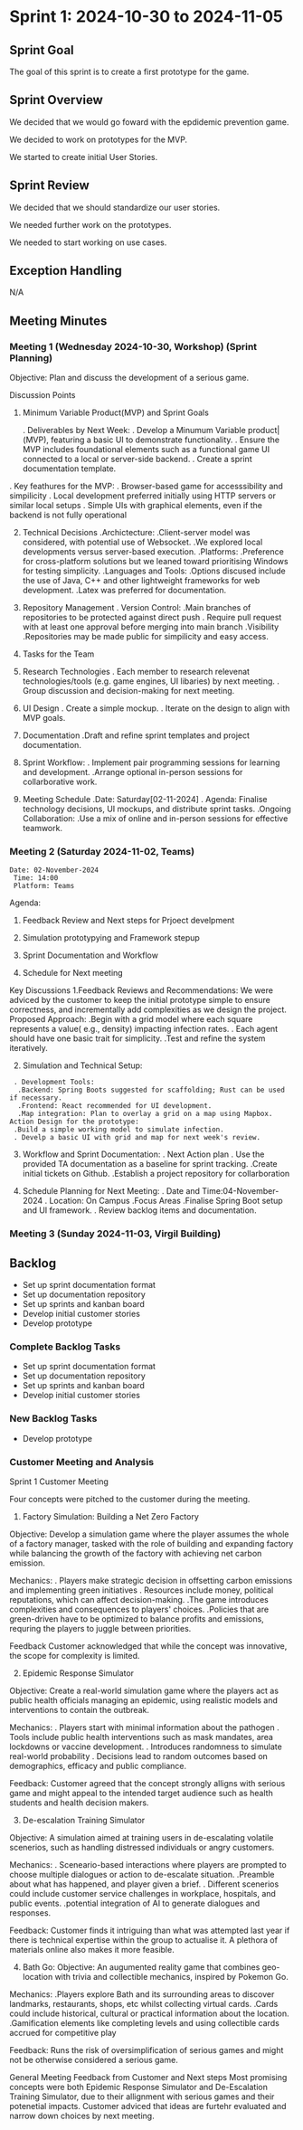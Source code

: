# Sprint 1: 2024-10-30 to 2024-11-05

## Sprint Goal
The goal of this sprint is to create a first prototype for the game.

## Sprint Overview
We decided that we would go foward with the epdidemic prevention game.

We decided to work on prototypes for the MVP.

We started to create initial User Stories.

## Sprint Review
We decided that we should standardize our user stories.

We needed further work on the prototypes.

We needed to start working on use cases.

## Exception Handling
N/A

## Meeting Minutes

### Meeting 1 (Wednesday 2024-10-30, Workshop) (Sprint Planning)

Objective: Plan and discuss the development of a serious game.

Discussion Points

1. Minimum Variable Product(MVP) and Sprint Goals
  
   . Deliverables by Next Week:
   . Develop a Minumum Variable product|(MVP), featuring a basic UI to demonstrate functionality.
   . Ensure the MVP includes foundational elements such as a functional game UI connected to a local or server-side backend.
   . Create a sprint documentation template.

. Key feathures for the MVP:
 . Browser-based game for accesssibility and simpilicity
 . Local development preferred initially using HTTP servers or similar local setups
 . Simple UIs with graphical elements, even if the backend is not fully operational

2. Technical Decisions
 .Archictecture:
  .Client-server model was considered, with potential use of Websocket.
  .We explored local developments versus server-based execution.
 .Platforms:
  .Preference for cross-platform solutions but we leaned toward prioritising Windows for testing simplicity.
 .Languages and Tools:
  .Options discused include the use of Java, C++ and other lightweight frameworks for web development.
  .Latex was preferred for documentation. 

3. Repository Management
 . Version Control:
  .Main branches of repositories to be protected against direct push
  . Require pull request with at least one approval before merging into main branch
 .Visibility
  .Repositories may be made public for simpilicity and easy access.

4. Tasks for the Team
 1. Research Technologies
  . Each member to research relevenat technologies/tools (e.g. game engines, UI libaries) by next meeting.
  . Group discussion and decision-making  for next meeting.
 2. UI Design
  . Create a simple mockup.
  . Iterate on the design to align with MVP goals.
 3. Documentation
  .Draft and refine sprint templates and project documentation.
 4. Sprint Workflow:
   . Implement pair programming sessions for learning and development.
   .Arrange optional in-person sessions for collarborative work.

5. Meeting Schedule
  .Date: Saturday[02-11-2024]
  . Agenda: Finalise technology decisions, UI mockups, and distribute sprint tasks.
 .Ongoing Collaboration:
  .Use a mix of online and in-person sessions for effective teamwork.
  

### Meeting 2 (Saturday 2024-11-02, Teams)
    Date: 02-November-2024
     Time: 14:00
     Platform: Teams


Agenda:
 
 1. Feedback Review and Next steps for Prjoect develpment

 2. Simulation prototypying and Framework stepup

 3. Sprint Documentation and Workflow

 4. Schedule for Next meeting


 Key Discussions
  1.Feedback Reviews and Recommendations:
   We were adviced by the customer to keep the initial prototype simple to ensure correctness, and incrementally add complexities as we design the project.
  Proposed Approach:
   .Begin with a grid model where each square represents a value( e.g., density) impacting infection rates.
   . Each agent should have one basic trait for simplicity.
   .Test and refine the system iteratively.

   2. Simulation and Technical Setup:

     . Development Tools:
      .Backend: Spring Boots suggested for scaffolding; Rust can be used if necessary.
      .Frontend: React recommended for UI development.
      .Map integration: Plan to overlay a grid on a map using Mapbox.
    Action Design for the prototype:
     .Build a simple working model to simulate infection.
     . Develp a basic UI with grid and map for next week's review.


   3. Workflow and Sprint Documentation:
    . Next Action plan
     . Use the provided TA documentation as a baseline for sprint tracking.
     .Create initial tickets on Github.
     .Establish a project repository for collarboration

   4. Schedule Planning for Next Meeting:
    . Date and Time:04-November-2024
    . Location: On Campus
    .Focus Areas
     .Finalise Spring Boot setup and UI framework.
     . Review backlog items and documentation.




















### Meeting 3 (Sunday 2024-11-03, Virgil Building)

## Backlog

-   Set up sprint documentation format
-   Set up documentation repository
-   Set up sprints and kanban board
-   Develop initial customer stories
-   Develop prototype

### Complete Backlog Tasks

-   Set up sprint documentation format
-   Set up documentation repository
-   Set up sprints and kanban board
-   Develop initial customer stories

### New Backlog Tasks

-   Develop prototype


### Customer Meeting and Analysis


Sprint 1 Customer Meeting

Four concepts were pitched to the customer during the meeting. 

1. Factory Simulation: Building a Net Zero Factory
 
 Objective:
  Develop a simulation game where the player assumes the whole of a factory manager, tasked with the role of building and expanding factory while balancing the growth of the factory with achieving net carbon emission.
 
 Mechanics:
 . Players make strategic decision in offsetting carbon emissions and implementing green initiatives
 . Resources include money, political reputations, which can affect decision-making.
 .The game introduces complexities and consequences to players' choices.
 .Policies that are green-driven have to be optimized to balance profits and emissions, requring the players to juggle between priorities.
 
 Feedback
 Customer acknowledged that while the concept was innovative, the scope for complexity is limited. 


2. Epidemic Response Simulator

 Objective:
 Create a real-world simulation game where the players act as public health officials managing an epidemic, using realistic models and interventions to contain the outbreak.

 Mechanics:
 . Players start with minimal information about the pathogen 
 . Tools include public health interventions such as mask mandates, area lockdowns or vaccine development.
 . Introduces randomness to simulate real-world probability
 . Decisions lead to random outcomes based on demographics, efficacy and public compliance.

 Feedback:
 Customer agreed that the concept strongly alligns with serious game and might appeal to the intended target audience such as health students and health decision makers. 

3. De-escalation Training Simulator

 Objective:
 A simulation aimed at training users in de-escalating volatile scenerios, such as handling distressed individuals or angry customers.

 Mechanics:
 . Sceneario-based interactions where players are prompted to choose multiple dialogues or action to de-escalate situation.
 .Preamble about what has happened, and player given a brief.
 . Different scenerios could include customer service challenges in workplace, hospitals, and public events.
 .potential integration of AI to generate dialogues and responses.

 Feedback:
 Customer finds it  intriguing than what was attempted last year if there is technical expertise within the group to actualise it. A plethora of materials online also makes it more feasible.

4. Bath Go:
 Objective:
 An augumented reality game that combines geo-location with trivia and collectible mechanics, inspired by Pokemon Go.

 Mechanics:
 .Players explore Bath and its surrounding areas to discover landmarks, restaurants, shops, etc whilst collecting virtual cards.
 .Cards could include historical, cultural or practical  information about the location.
 .Gamification elements like completing levels and using collectible cards accrued for competitive play

Feedback:
 Runs the risk of oversimplification of serious games and might not be otherwise considered a serious game.


General Meeting Feedback from Customer and Next steps
 Most promising concepts were both Epidemic Response Simulator and De-Escalation Training Simulator, due to their allignment with serious games and their potenetial impacts. 
 Customer adviced that ideas are furtehr evaluated and narrow down choices by next meeting. 
 
 
